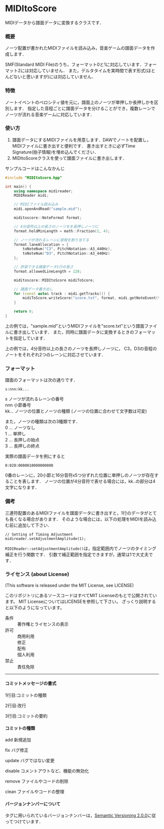 # MIDItoScore
MIDIデータから譜面データに変換するクラスです．

### 概要
ノーツ配置が書かれたMIDIファイルを読み込み，音楽ゲームの譜面データを作成します．

SMF(Standard MIDI File)のうち，フォーマット0と1に対応しています．フォーマット2には対応していません．
また，デルタタイムを実時間で表す形式(ほとんどないと思いますが)には対応していません．

### 特徴
ノートイベントのベロシティ値を元に，譜面上のノーツが単押しか長押しかを区別します．
指定した音程ごとに譜面データを分けることができ，複数レーンでノーツが流れる音楽ゲームに対応しています．


### 使い方

1. 譜面データにするMIDIファイルを用意します．DAWでノートを配置し，MIDIファイルに書き出すと便利です．
書き出すときに必ずTime Signature(拍子情報)を埋め込んでください．
2. MIDItoScoreクラスを使って譜面ファイルに書き出します．

サンプルコードはこんなかんじ
```cpp
#include "MIDItoScore.hpp"

int main() {
	using namespace midireader;
	MIDIReader midi;

	// MIDIファイル読み込み
	midi.openAndRead("sample.mid");

	miditoscore::NoteFormat format;

	// 4分音符以上の長さのノーツをを長押しノーツに
	format.holdMinLength = math::Fraction(1, 4);

	// ノーツが流れるレーンに音程を割り当てる
	format.laneAllocation = { 
		toNoteNum("C3", PitchNotation::A3_440Hz),
		toNoteNum("D3", PitchNotation::A3_440Hz)
	};

	// 許容できる譜面データ1行の長さ
	format.allowedLineLength = 128;

	miditoscore::MIDItoScore midiToScore;

	// 譜面データ書き出し
	for (const auto& track : midi.getTracks()) {
		midiToScore.writeScore("score.txt", format, midi.getNoteEvent(track.trackNum));
	}

	return 0;
}

```
上の例では，"sample.mid"というMIDIファイルを"score.txt"という譜面ファイルに書き出しています．
また，同時に譜面データに変換するときのフォーマットを指定しています．

上の例では，4分音符以上の長さのノーツを長押しノーツに，
C3，D3の音程のノートをそれぞれ2つのレーンに対応させています．


### フォーマット
譜面のフォーマットは次の通りです．
```
s:nnn:kk...
```
s   ノーツが流れるレーンの番号 </br>
nnn 小節番号 </br>
kk... ノーツの位置とノーツの種類 (ノーツの位置に合わせて文字数は可変) </br>


また，ノーツの種類は次の3種類です． </br>
0 ... ノーツなし </br>
1 ... 単押し </br>
2 ... 長押しの始点 </br>
3 ... 長押しの終点 </br>


実際の譜面データを例にすると
```
0:020:0000010000000000
```
0番のレーンに，20小節と16分音符x5つ分ずれた位置に単押しのノーツが存在することを表します．
ノーツの位置が4分音符で表せる場合には，kk..の部分は4文字になります．


### 備考
三連符配置のあるMIDIファイルを譜面データに書き出すと，1行のデータがとても長くなる場合があります．
そのような場合には，以下の処理をMIDIを読み込む前に追加して下さい．
```
// Setting of Timing Adjustment
midireader.setAdjustmentAmplitude(1);
```
`MIDIReader::setAdjustmentAmplitude()`は，指定範囲内でノーツのタイミング補正を行う関数です．
引数で補正範囲を指定できますが，通常は1で大丈夫です．



### ライセンス (about License)
(This software is released under the MIT License, see LICENSE)

このリポジトリにあるソースコードはすべてMIT Licenseのもとで公開されています。
MIT LicenseについてはLICENSEを参照して下さい。
ざっくり説明すると以下のようになっています。

<dl>
	<dt>条件</dt>
	<dd>著作権とライセンスの表示</dd>
	<dt>許可</dt>
	<dd>商用利用</dd>
	<dd>修正</dd>
	<dd>配布</dd>
	<dd>個人利用</dd>
	<dt>禁止</dt>
	<dd>責任免除</dd>
</dl>

  
  
-------------

#### コミットメッセージの書式
1行目:コミットの種類

2行目:改行

3行目:コミットの要約


#### コミットの種類
add     新規追加

fix     バグ修正

update  バグではない変更

disable コメントアウトなど、機能の無効化

remove  ファイルやコードの削除

clean   ファイルやコードの整理

    
#### バージョンナンバーについて
タグに用いられているバージョンナンバーは，[Semantic Versioning 2.0.0](https://semver.org/)に従ってつけています．

